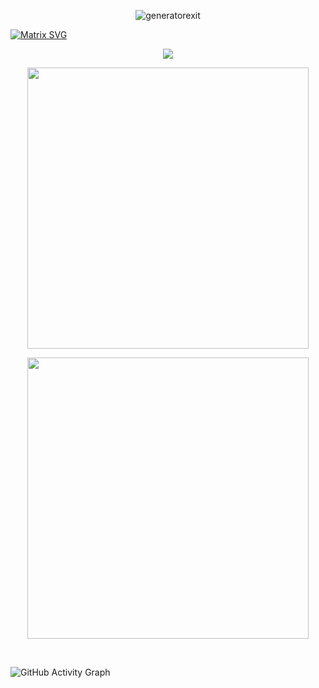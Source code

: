<p align="center">
<img src="https://profile-counter.glitch.me/{generatorexit}/count.svg" alt="generatorexit"/>
</p>

[![Matrix SVG](https://raw.githubusercontent.com/rodrigograca31/rodrigograca31/master/matrix.svg)](https://www.youtube.com/watch?v=SDkAGkd4NLc) 

<p align="center">
  <img src="https://readme-typing-svg.herokuapp.com?font=Roboto+Mono&color=%2300FF00&size=27&center=true&vCenter=true&width=450&height=45&lines=generatorexit">
</p>

<p align="center">
  <a href="https://github.com/generatorexit/mksec">
    <img align="center" width="450" height="" src="https://github-readme-stats.vercel.app/api/pin/?username=generatorexit&repo=mksec&border_radius=0&title_color=00ff00&text_color=00ff00&icon_color=00ff00&border_color=00ff00&bg_color=000000" />
  </a>
</p>

<p align="center">
  <span><img align="center" width="450" height="" src="https://github-readme-stats.vercel.app/api/top-langs/?username=generatorexit&&repo=mksec&border_radius=0&title_color=00ff00&text_color=00ff00&icon_color=00ff00&border_color=00ff00&bg_color=000000&layout=compact&langs_count=15&show_owner=1" /></span>
</p>

<br>

![GitHub Activity Graph](https://activity-graph.herokuapp.com/graph?username=generatorexit&bg_color=000000&color=00ff00&line=00ff00&point=00ff00&hide_border=true) 
<br>
